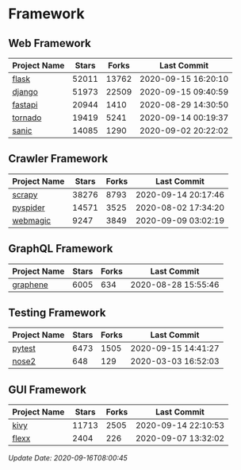 # Framework

## Web Framework

| Project Name | Stars | Forks | Last Commit |
| ------------ | ----- | ----- | ----------- |
| [flask](https://github.com/pallets/flask) | 52011 | 13762 | 2020-09-15 16:20:10 |
| [django](https://github.com/django/django) | 51973 | 22509 | 2020-09-15 09:40:59 |
| [fastapi](https://github.com/tiangolo/fastapi) | 20944 | 1410 | 2020-08-29 14:30:50 |
| [tornado](https://github.com/tornadoweb/tornado) | 19419 | 5241 | 2020-09-14 00:19:37 |
| [sanic](https://github.com/huge-success/sanic) | 14085 | 1290 | 2020-09-02 20:22:02 |

## Crawler Framework

| Project Name | Stars | Forks | Last Commit |
| ------------ | ----- | ----- | ----------- |
| [scrapy](https://github.com/scrapy/scrapy) | 38276 | 8793 | 2020-09-14 20:17:46 |
| [pyspider](https://github.com/binux/pyspider) | 14571 | 3525 | 2020-08-02 17:34:20 |
| [webmagic](https://github.com/code4craft/webmagic) | 9247 | 3849 | 2020-09-09 03:02:19 |

## GraphQL Framework

| Project Name | Stars | Forks | Last Commit |
| ------------ | ----- | ----- | ----------- |
| [graphene](https://github.com/graphql-python/graphene) | 6005 | 634 | 2020-08-28 15:55:46 |

## Testing Framework

| Project Name | Stars | Forks | Last Commit |
| ------------ | ----- | ----- | ----------- |
| [pytest](https://github.com/pytest-dev/pytest) | 6473 | 1505 | 2020-09-15 14:41:27 |
| [nose2](https://github.com/nose-devs/nose2) | 648 | 129 | 2020-03-03 16:52:03 |

## GUI Framework

| Project Name | Stars | Forks | Last Commit |
| ------------ | ----- | ----- | ----------- |
| [kivy](https://github.com/kivy/kivy) | 11713 | 2505 | 2020-09-14 22:10:53 |
| [flexx](https://github.com/flexxui/flexx) | 2404 | 226 | 2020-09-07 13:32:02 |

*Update Date: 2020-09-16T08:00:45*